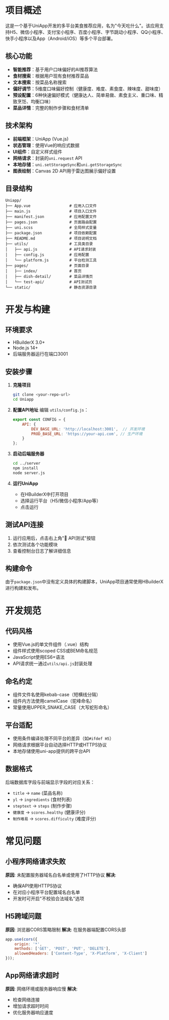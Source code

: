 # 项目概述

这是一个基于UniApp开发的多平台美食推荐应用，名为"今天吃什么"。该应用支持H5、微信小程序、支付宝小程序、百度小程序、字节跳动小程序、QQ小程序、快手小程序以及App（Android/iOS）等多个平台部署。

## 核心功能

- **智能推荐**：基于用户口味偏好的AI推荐算法
- **食材搜索**：根据用户现有食材推荐菜品
- **文本搜索**：按菜品名称搜索
- **偏好调节**：5维度口味偏好控制（健康度、难度、素食度、辣味度、甜味度）
- **预设配置**：6种快速偏好模式（健康达人、简单易做、素食主义、重口味、精致烹饪、均衡口味）
- **菜品详情**：完整的制作步骤和食材清单

## 技术架构

- **前端框架**：UniApp (Vue.js)
- **状态管理**：使用Vue的响应式数据
- **UI组件**：自定义样式组件
- **网络请求**：封装的`uni.request` API
- **本地存储**：`uni.setStorageSync`和`uni.getStorageSync`
- **图表绘制**：Canvas 2D API用于雷达图展示偏好设置

## 目录结构

```
Uniapp/
├── App.vue                 # 应用入口文件
├── main.js                 # 项目入口文件
├── manifest.json           # 应用配置文件
├── pages.json              # 页面路由配置
├── uni.scss                # 全局样式变量
├── package.json            # 项目依赖配置
├── README.md               # 项目说明文档
├── utils/                  # 工具类目录
│   ├── api.js              # API请求封装
│   ├── config.js           # 应用配置
│   └── platform.js         # 平台检测工具
├── pages/                  # 页面目录
│   ├── index/              # 首页
│   ├── dish-detail/        # 菜品详情页
│   └── test-api/           # API测试页
└── static/                 # 静态资源目录
```

# 开发与构建

## 环境要求

- HBuilderX 3.0+
- Node.js 14+
- 后端服务器运行在端口3001

## 安装步骤

1. **克隆项目**
   ```bash
   git clone <your-repo-url>
   cd Uniapp
   ```

2. **配置API地址**
   编辑 `utils/config.js`：
   ```javascript
   export const CONFIG = {
       API: {
           DEV_BASE_URL: 'http://localhost:3001',  // 开发环境
           PROD_BASE_URL: 'https://your-api.com', // 生产环境
       }
   };
   ```

3. **启动后端服务器**
   ```bash
   cd ../server
   npm install
   node server.js
   ```

4. **运行UniApp**
   - 在HBuilderX中打开项目
   - 选择运行平台（H5/微信小程序/App等）
   - 点击运行

## 测试API连接

1. 运行应用后，点击右上角"🔧 API测试"按钮
2. 依次测试各个功能模块
3. 查看控制台日志了解详细信息

## 构建命令

由于`package.json`中没有定义具体的构建脚本，UniApp项目通常使用HBuilderX进行构建和发布。

# 开发规范

## 代码风格

- 使用Vue.js的单文件组件（.vue）结构
- 组件样式使用scoped CSS或BEM命名规范
- JavaScript使用ES6+语法
- API请求统一通过`utils/api.js`封装处理

## 命名约定

- 组件文件名使用kebab-case（短横线分隔）
- 组件内方法使用camelCase（驼峰命名）
- 常量使用UPPER_SNAKE_CASE（大写蛇形命名）

## 平台适配

- 使用条件编译处理不同平台的差异（如`#ifdef H5`）
- 网络请求根据平台自动选择HTTP或HTTPS协议
- 本地存储使用uni-app提供的跨平台API

## 数据格式

后端数据库字段与前端显示字段的对应关系：
- `title` → `name` (菜品名称)
- `yl` → `ingredients` (食材列表)
- `steptext` → `steps` (制作步骤)
- `健康度` → `scores.healthy` (健康评分)
- `制作难易` → `scores.difficulty` (难度评分)

# 常见问题

## 小程序网络请求失败

**原因**: 未配置服务器域名白名单或使用了HTTP协议
**解决**: 
- 确保API使用HTTPS协议
- 在对应小程序平台配置域名白名单
- 开发时可开启"不校验合法域名"选项

## H5跨域问题

**原因**: 浏览器CORS策略限制
**解决**: 在服务器端配置CORS头部
```javascript
app.use(cors({
    origin: '*',
    methods: ['GET', 'POST', 'PUT', 'DELETE'],
    allowedHeaders: ['Content-Type', 'X-Platform', 'X-Client']
}));
```

## App网络请求超时

**原因**: 网络环境或服务器响应慢
**解决**: 
- 检查网络连接
- 增加请求超时时间
- 优化服务器响应速度